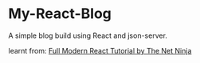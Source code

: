# My-React-Blog
A simple blog build using React and json-server. 

learnt from: [Full Modern React Tutorial by The Net Ninja](https://www.youtube.com/playlist?list=PL4cUxeGkcC9gZD-Tvwfod2gaISzfRiP9d)
